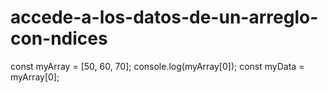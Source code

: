 # accede-a-los-datos-de-un-arreglo-con-ndices
const myArray = [50, 60, 70];
console.log(myArray[0]);
const myData = myArray[0];
